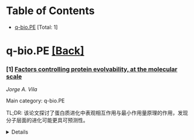 <div id=toc></div>

# Table of Contents

- [q-bio.PE](#q-bio.PE) [Total: 1]


<div id='q-bio.PE'></div>

# q-bio.PE [[Back]](#toc)

### [1] [Factors controlling protein evolvability, at the molecular scale](https://arxiv.org/abs/2507.23481)
*Jorge A. Vila*

Main category: q-bio.PE

TL;DR: 该论文探讨了蛋白质进化中表观相互作用与最小作用量原理的作用，发现分子层面的进化可能更具可预测性。


<details>
  <summary>Details</summary>
Motivation: 研究表观相互作用如何影响蛋白质的进化路径，并探讨最小作用量原理如何决定最具进化效率的轨迹。

Method: 分析表观相互作用和最小作用量原理对蛋白质进化路径的约束，结合蛋白质稳定性和折叠速率等变量。

Result: 发现蛋白质进化路径受约束，分子层面的进化更具可预测性。

Conclusion: 该研究有助于理解突变驱动蛋白质进化的分子机制，并回答达尔文选择如何筛选潜在进化轨迹的问题。

Abstract: This piece serves two purposes. Firstly, it aims at elucidating the role of
epistasis in shaping, at a molecular level, the evolutionary paths of proteins,
as well as the extent to which these epistatic effects are the outcome of an
as-yet-unidentified epistatic force. Second, it seeks to ascertain the extent
to which the principle of least action will enable us to identify which of all
potential trajectories has the highest evolutionary efficiency, as well as how
variations in factors such as protein robustness and folding rates, resulting
from the unavoidability of destabilizing mutations, might influence this
critical evolutionary process. The initial findings suggest that protein
evolution, at a molecular level, may be more predictable than previously
thought, as epistasis and the principle of least action collectively impose
constraints on evolutionary paths and trajectories, and consequently, on
protein evolvability. Thus, this work should advance our understanding of the
main molecular mechanisms that underlie the evolution of mutation-driven
proteins and also provide grounds to answer a fundamental evolutionary
question: how does Darwinian selection regard all potential trajectories
available?

</details>
